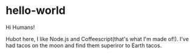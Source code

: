 # hello-world

Hi Humans!

Hubot here, I like Node.js and Coffeescript(that's what I'm made of!).
I've had tacos on the moon and find them superiror to Earth tacos.
